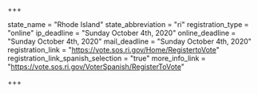 +++

state_name = "Rhode Island"
state_abbreviation = "ri"
registration_type = "online"
ip_deadline = "Sunday October 4th, 2020"
online_deadline = "Sunday October 4th, 2020"
mail_deadline = "Sunday October 4th, 2020"
registration_link = "https://vote.sos.ri.gov/Home/RegistertoVote"
registration_link_spanish_selection = "true"
more_info_link = "https://vote.sos.ri.gov/VoterSpanish/RegisterToVote"

+++